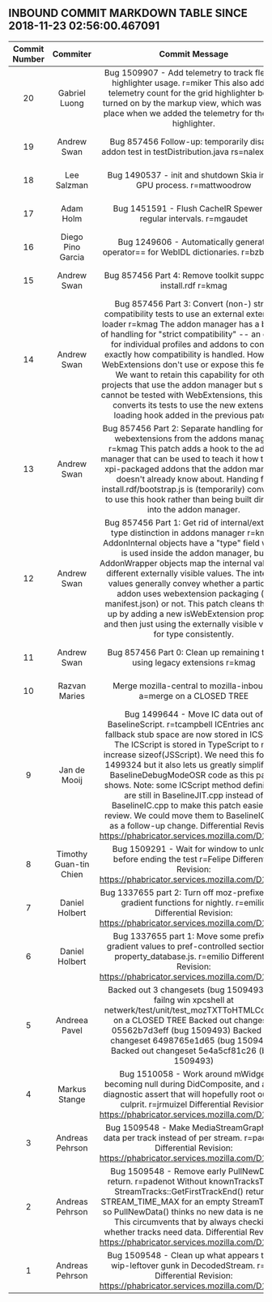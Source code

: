 ## INBOUND COMMIT MARKDOWN TABLE SINCE 2018-11-23 02:56:00.467091

| Commit Number | Commiter | Commit Message | Commit Url | Date | 
|:---:|:----:|:----------------------------------:|:------:|:----:| 
|20|Gabriel Luong |Bug 1509907 - Add telemetry to track flexbox highlighter usage. r=miker  This also adds a telemetry count for the grid highlighter being turned on by the markup view, which was not in place when we added the telemetry for the grid highlighter.|[URL](https://hg.mozilla.org/integration/mozilla-inbound/pushloghtml?changeset=9268bf6329ff)|2018-11-29 23:45:43
|19|Andrew Swan |Bug 857456 Follow-up: temporarily disable addon test in testDistribution.java rs=nalexander|[URL](https://hg.mozilla.org/integration/mozilla-inbound/pushloghtml?changeset=368e88f08417)|2018-11-29 23:42:08
|18|Lee Salzman |Bug 1490537 - init and shutdown Skia in the GPU process. r=mattwoodrow|[URL](https://hg.mozilla.org/integration/mozilla-inbound/pushloghtml?changeset=e0639d2ca407)|2018-11-29 23:09:46
|17|Adam Holm |Bug 1451591 - Flush CacheIR Spewer on regular intervals. r=mgaudet|[URL](https://hg.mozilla.org/integration/mozilla-inbound/pushloghtml?changeset=3a2c2eb8f481)|2018-11-28 20:08:52
|16|Diego Pino Garcia |Bug 1249606 - Automatically generate operator== for WebIDL dictionaries. r=bzbarsky|[URL](https://hg.mozilla.org/integration/mozilla-inbound/pushloghtml?changeset=e2a7b9a99226)|2018-11-29 22:07:30
|15|Andrew Swan |Bug 857456 Part 4: Remove toolkit support for install.rdf r=kmag|[URL](https://hg.mozilla.org/integration/mozilla-inbound/pushloghtml?changeset=0c715a8f0170)|2018-11-26 21:44:32
|14|Andrew Swan |Bug 857456 Part 3: Convert (non-) strict compatibility tests to use an external extension loader r=kmag  The addon manager has a bunch of handling for "strict compatibility" -- an option for individual profiles and addons to control exactly how compatibility is handled.  However, WebExtensions don't use or expose this feature.  We want to retain this capability for other projects that use the addon manager but since it cannot be tested with WebExtensions, this patch converts its tests to use the new extension loading hook added in the previous patch.|[URL](https://hg.mozilla.org/integration/mozilla-inbound/pushloghtml?changeset=e3b6db3b34ab)|2018-11-25 04:27:20
|13|Andrew Swan |Bug 857456 Part 2: Separate handling for non-webextensions from the addons manager r=kmag  This patch adds a hook to the addon manager that can be used to teach it how to load xpi-packaged addons that the addon manager doesn't already know about.  Handing for install.rdf/bootstrap.js is (temporarily) converted to use this hook rather than being built directly into the addon manager.|[URL](https://hg.mozilla.org/integration/mozilla-inbound/pushloghtml?changeset=061b97e02ede)|2018-11-21 04:19:59
|12|Andrew Swan |Bug 857456 Part 1: Get rid of internal/external type distinction in addons manager r=kmag  AddonInternal objects have a "type" field which is used inside the addon manager, but AddonWrapper objects map the internal values to different externally visible values.  The internal values generally convey whether a particular addon uses webextension packaging (ie manifest.json) or not.  This patch cleans that all up by adding a new isWebExtension property and then just using the externally visible values for type consistently.|[URL](https://hg.mozilla.org/integration/mozilla-inbound/pushloghtml?changeset=51bb2e2f30d2)|2018-11-22 04:01:26
|11|Andrew Swan |Bug 857456 Part 0: Clean up remaining tests using legacy extensions r=kmag|[URL](https://hg.mozilla.org/integration/mozilla-inbound/pushloghtml?changeset=efac27a2bec4)|2018-11-29 02:45:08
|10|Razvan Maries |Merge mozilla-central to mozilla-inbound. a=merge on a CLOSED TREE|[URL](https://hg.mozilla.org/integration/mozilla-inbound/pushloghtml?changeset=da158202751e)|2018-11-29 21:46:52
|9|Jan de Mooij |Bug 1499644 - Move IC data out of BaselineScript. r=tcampbell  ICEntries and the fallback stub space are now stored in ICScript. The ICScript  is stored in TypeScript to not increase sizeof(JSScript).  We need this for bug 1499324 but it also lets us greatly simplify the BaselineDebugModeOSR code as this patch shows.  Note: some ICScript method definitions are still in BaselineJIT.cpp instead of BaselineIC.cpp to make this patch easier to review. We could move them to BaselineIC.cpp as a follow-up change.  Differential Revision: https://phabricator.services.mozilla.com/D11746|[URL](https://hg.mozilla.org/integration/mozilla-inbound/pushloghtml?changeset=6453222232be)|2018-11-29 19:08:28
|8|Timothy Guan-tin Chien |Bug 1509291 - Wait for window to unload before ending the test r=Felipe  Differential Revision: https://phabricator.services.mozilla.com/D13446|[URL](https://hg.mozilla.org/integration/mozilla-inbound/pushloghtml?changeset=1cce2b80c645)|2018-11-29 18:16:16
|7|Daniel Holbert |Bug 1337655 part 2: Turn off moz-prefixed CSS gradient functions for nightly. r=emilio  Differential Revision: https://phabricator.services.mozilla.com/D13298|[URL](https://hg.mozilla.org/integration/mozilla-inbound/pushloghtml?changeset=54649cf34d98)|2018-11-29 18:27:30
|6|Daniel Holbert |Bug 1337655 part 1: Move some prefixed gradient values to pref-controlled sections of property_database.js. r=emilio  Differential Revision: https://phabricator.services.mozilla.com/D13370|[URL](https://hg.mozilla.org/integration/mozilla-inbound/pushloghtml?changeset=11965d6a2fca)|2018-11-29 18:27:28
|5|Andreea Pavel |Backed out 3 changesets (bug 1509493) for failng win xpcshell at netwerk/test/unit/test_mozTXTToHTMLConv.js on a CLOSED TREE  Backed out changeset 05562b7d3eff (bug 1509493) Backed out changeset 6498765e1d65 (bug 1509493) Backed out changeset 5e4a5cf81c26 (bug 1509493)|[URL](https://hg.mozilla.org/integration/mozilla-inbound/pushloghtml?changeset=a0e0ae690520)|2018-11-29 18:54:22
|4|Markus Stange |Bug 1510058 - Work around mWidget becoming null during DidComposite, and add a diagnostic assert that will hopefully root out the culprit. r=jrmuizel  Differential Revision: https://phabricator.services.mozilla.com/D13309|[URL](https://hg.mozilla.org/integration/mozilla-inbound/pushloghtml?changeset=daf1ffb72989)|2018-11-29 17:48:43
|3|Andreas Pehrson |Bug 1509548 - Make MediaStreamGraph pull data per track instead of per stream. r=padenot  Differential Revision: https://phabricator.services.mozilla.com/D13086|[URL](https://hg.mozilla.org/integration/mozilla-inbound/pushloghtml?changeset=daaecb62f373)|2018-11-29 17:37:42
|2|Andreas Pehrson |Bug 1509548 - Remove early PullNewData return. r=padenot  Without knownTracksTime, StreamTracks::GetFirstTrackEnd() returns STREAM_TIME_MAX for an empty StreamTracks, so PullNewData() thinks no new data is needed.  This circumvents that by always checking whether tracks need data.  Differential Revision: https://phabricator.services.mozilla.com/D12928|[URL](https://hg.mozilla.org/integration/mozilla-inbound/pushloghtml?changeset=311cee86bc66)|2018-11-29 17:37:35
|1|Andreas Pehrson |Bug 1509548 - Clean up what appears to be wip-leftover gunk in DecodedStream. r=jya  Differential Revision: https://phabricator.services.mozilla.com/D12926|[URL](https://hg.mozilla.org/integration/mozilla-inbound/pushloghtml?changeset=dfde7b2c53a6)|2018-11-29 17:37:21


